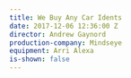 ```yaml
---
title: We Buy Any Car Idents
date: 2017-12-06 12:36:00 Z
director: Andrew Gaynord
production-company: Mindseye
equipment: Arri Alexa
is-shown: false
---
```


